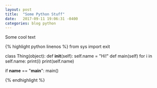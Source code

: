 ```yaml
---
layout: post
title:  "Some Python Stuff"
date:   2017-09-11 19:06:31 -0400
categories: blog python
---
```


Some cool text

{% highlight python linenos %}
from sys import exit

class Thing(object):
    def __init__(self):
        self.name = "Hi!"
    def main(self)
        for i in self.name:
            print(i)
        print(self.name)

if __name__ == "__main__":
    main()

{% endhighlight %}
